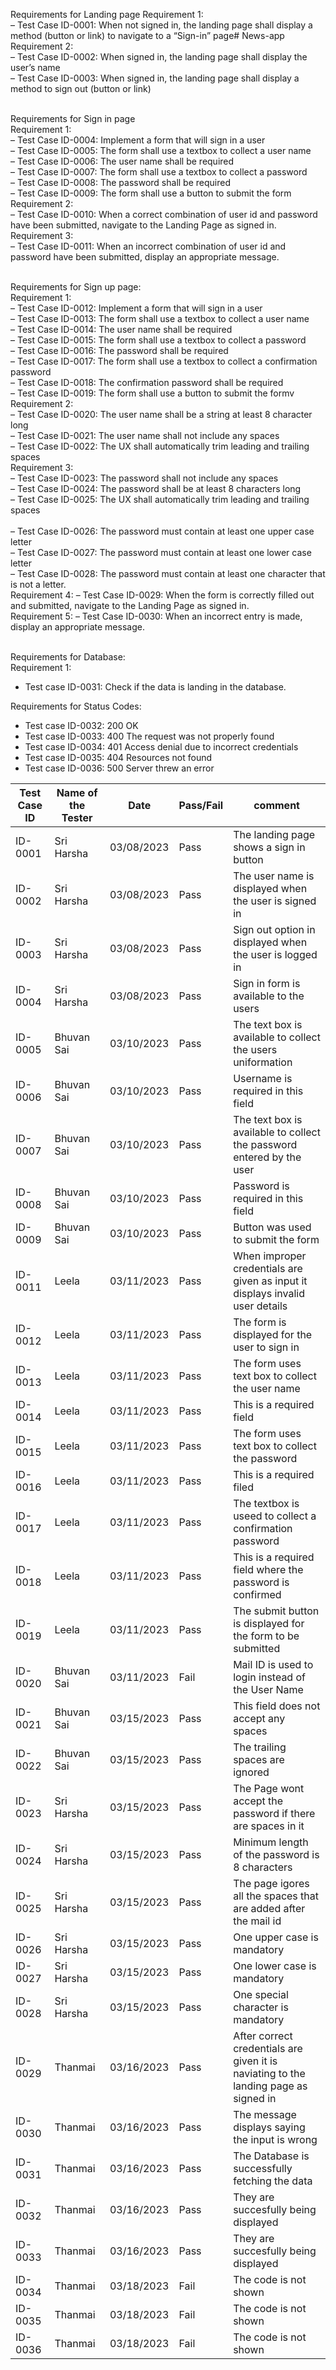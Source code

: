 Requirements for Landing page
Requirement 1: <br/>
– Test Case ID-0001: When not signed in, the landing page shall display a method 
(button or link) to navigate to a “Sign-in” page# News-app<br/>
Requirement 2:<br/>
– Test Case ID-0002: When signed in, the landing page shall display the user’s 
name<br/>
– Test Case ID-0003: When signed in, the landing page shall display a method to 
sign out (button or link)<br/><br/>

Requirements for Sign in page<br/>
Requirement 1:<br/>
– Test Case ID-0004: Implement a form that will sign in a user<br/>
– Test Case ID-0005: The form shall use a textbox to collect a user name<br/>
– Test Case ID-0006: The user name shall be required<br/>
– Test Case ID-0007: The form shall use a textbox to collect a password<br/>
– Test Case ID-0008: The password shall be required<br/>
– Test Case ID-0009: The form shall use a button to submit the form<br/>
Requirement 2:<br/>
– Test Case ID-0010: When a correct combination of user id and password have been submitted, navigate to 
the Landing Page as signed in.<br/>
Requirement 3:<br/>
– Test Case ID-0011: When an incorrect combination of user id and password have been submitted, display 
an appropriate message.<br/><br/>

Requirements for Sign up page:<br/>
Requirement 1:<br/>
– Test Case ID-0012: Implement a form that will sign in a user<br/>
– Test Case ID-0013: The form shall use a textbox to collect a user name<br/>
– Test Case ID-0014: The user name shall be required<br/>
– Test Case ID-0015: The form shall use a textbox to collect a password<br/>
– Test Case ID-0016: The password shall be required<br/>
– Test Case ID-0017: The form shall use a textbox to collect a confirmation password<br/>
– Test Case ID-0018: The confirmation password shall be required<br/>
– Test Case ID-0019: The form shall use a button to submit the formv
Requirement 2:<br/>
– Test Case ID-0020: The user name shall be a string at least 8 character long<br/>
– Test Case ID-0021: The user name shall not include any spaces<br/>
– Test Case ID-0022: The UX shall automatically trim leading and trailing spaces<br/>
Requirement 3:<br/>
– Test Case ID-0023: The password shall not include any spaces<br/>
– Test Case ID-0024: The password shall be at least 8 characters long<br/>
– Test Case ID-0025: The UX shall automatically trim leading and trailing spaces<br/><br/>
– Test Case ID-0026: The password must contain at least one upper case letter<br/>
– Test Case ID-0027: The password must contain at least one lower case letter<br/>
– Test Case ID-0028: The password must contain at least one character that is not a 
letter.<br/>
Requirement 4:
– Test Case ID-0029: When the form is correctly filled out and submitted, navigate to the 
Landing Page as signed in.<br/>
Requirement 5:
– Test Case ID-0030: When an incorrect entry is made, display an appropriate message.<br/><br/>

Requirements for Database:<br/>
Requirement 1:<br/>
- Test case ID-0031: Check if the data is landing in the database.<br/>

Requirements for Status Codes:<br/>
- Test case ID-0032: 200 OK<br/>
- Test case ID-0033: 400 The request was not properly found<br/>
- Test case ID-0034: 401 Access denial due to incorrect credentials<br/>
- Test case ID-0035: 404 Resources not found<br/>
- Test case ID-0036: 500 Server threw an error<br/>


| Test Case ID | Name of the Tester |Date| Pass/Fail | comment |
|---|---|---|---|---|
|ID-0001|Sri Harsha|03/08/2023|Pass|The landing page shows a sign in button|
|ID-0002|Sri Harsha|03/08/2023|Pass|The user name is displayed when the user is signed in|
|ID-0003|Sri Harsha|03/08/2023|Pass|Sign out option in displayed when the user is logged in|
|ID-0004|Sri Harsha|03/08/2023|Pass|Sign in form is available to the users|
|ID-0005|Bhuvan Sai|03/10/2023|Pass|The text box is available to collect the users uniformation|
|ID-0006|Bhuvan Sai|03/10/2023|Pass|Username is required in this field|
|ID-0007|Bhuvan Sai|03/10/2023|Pass|The text box is available to collect the password entered by the user|
|ID-0008|Bhuvan Sai|03/10/2023|Pass|Password is required in this field|
|ID-0009|Bhuvan Sai|03/10/2023|Pass|Button was used to submit the form|
|ID-0011|Leela|03/11/2023|Pass|When improper credentials are given as input it displays invalid user details |
|ID-0012|Leela|03/11/2023|Pass|The form is displayed for the user to sign in |
|ID-0013|Leela|03/11/2023|Pass|The form uses text box to collect the user name|
|ID-0014|Leela|03/11/2023|Pass|This is a required field|
|ID-0015|Leela|03/11/2023|Pass|The form uses text box to collect the password|
|ID-0016|Leela|03/11/2023|Pass|This is a required filed|
|ID-0017|Leela|03/11/2023|Pass|The textbox is useed to collect a confirmation password|
|ID-0018|Leela|03/11/2023|Pass|This is a required field where the password is confirmed|
|ID-0019|Leela|03/11/2023|Pass|The submit button is displayed for the form to be submitted|
|ID-0020|Bhuvan Sai|03/11/2023|Fail|Mail ID is used to login instead of the User Name|
|ID-0021|Bhuvan Sai|03/15/2023|Pass|This field does not accept any spaces|
|ID-0022|Bhuvan Sai|03/15/2023|Pass|The trailing spaces are ignored|
|ID-0023|Sri Harsha|03/15/2023|Pass|The Page wont accept the password if there are spaces in it|
|ID-0024|Sri Harsha|03/15/2023|Pass|Minimum length of the password is 8 characters|
|ID-0025|Sri Harsha|03/15/2023|Pass|The page igores all the spaces that are added after the mail id|
|ID-0026|Sri Harsha|03/15/2023|Pass|One upper case is mandatory|
|ID-0027|Sri Harsha|03/15/2023|Pass|One lower case is mandatory|
|ID-0028|Sri Harsha|03/15/2023|Pass|One special character is mandatory|
|ID-0029|Thanmai|03/16/2023|Pass|After correct credentials are given it is naviating to the landing page as signed in|
|ID-0030|Thanmai|03/16/2023|Pass|The message displays saying the input is wrong|
|ID-0031|Thanmai|03/16/2023|Pass|The Database is successfully fetching the data|
|ID-0032|Thanmai|03/16/2023|Pass|They are succesfully being displayed|
|ID-0033|Thanmai|03/16/2023|Pass|They are succesfully being displayed|
|ID-0034|Thanmai|03/18/2023|Fail|The code is not shown|
|ID-0035|Thanmai|03/18/2023|Fail|The code is not shown|
|ID-0036|Thanmai|03/18/2023|Fail|The code is not shown|
